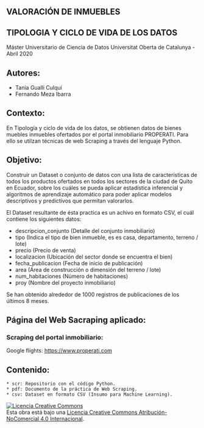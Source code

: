 ## VALORACIÓN DE INMUEBLES
## TIPOLOGIA Y CICLO DE VIDA DE LOS DATOS
Máster Universitario de Ciencia de Datos
Universitat Oberta de Catalunya - Abril 2020

## Autores:
-  Tania Gualli Culqui
-  Fernando Meza Ibarra

## Contexto:
En Tipología y ciclo de vida de los datos, se obtienen datos de bienes muebles inmuebles ofertados por el portal inmobiliario PROPERATI. Para ello se utilzan técnicas de web Scraping a través del lenguaje Python.

## Objetivo:   
Construir un Dataset o conjunto de datos con una lista de características de todos los productos ofertados en todos los sectores de la ciudad de Quito en Ecuador, sobre los cuáles se pueda aplicar estadística inferencial y algoritmos de aprendizaje automático para poder aplicar modelos descriptivos y predictivos que permitan valorarlos. 

El Dataset resultante de ésta practica es un achivo en formato CSV, el cuál contiene los siguientes datos:
  
 * descripcion_conjunto	(Detalle del conjunto inmobiliario)
 * tipo					(Indica el tipo de bien inmueble, es es casa, departamento, terreno / lote)
 * precio				(Precio de venta)
 * localizacion			(Ubicación del sector donde se encuentra el bien)
 * fecha_publicacion	(Fecha de inicio de publicación)
 * area					(Área de construcción o dimensión del terreno / lote)
 * num_habitaciones		(Número de habitaciones)
 * proy      			(Nombre del proyecto inmobiliario)

Se han obtenido alrededor de 1000 registros de publicaciones de los últimos 8 meses.

## Página del Web Sacraping aplicado:
     
### Scraping del portal inmobiliario:     
Google flights: https://www.properati.com   
    
      
## Contenido:  
 
	* scr: Repositorio con el código Python.        
	* pdf: Documento de la práctica de Web Scraping.         
	* csv: Dataset en formato CSV (Insumo para Machine Learning).      



<a rel="license" href="http://creativecommons.org/licenses/by-nc/4.0/"><img alt="Licencia Creative Commons" style="border-width:0" src="https://i.creativecommons.org/l/by-nc/4.0/88x31.png" /></a><br />Esta obra está bajo una <a rel="license" href="http://creativecommons.org/licenses/by-nc/4.0/">Licencia Creative Commons Atribución-NoComercial 4.0 Internacional</a>.
